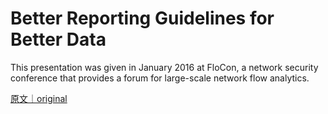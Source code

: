 
# Better Reporting Guidelines for Better Data

This presentation was given in January 2016 at FloCon, a network security conference that provides a forum for large-scale network flow analytics.

[原文｜original](https://insights.sei.cmu.edu/library/better-reporting-guidelines-for-better-data/)
        